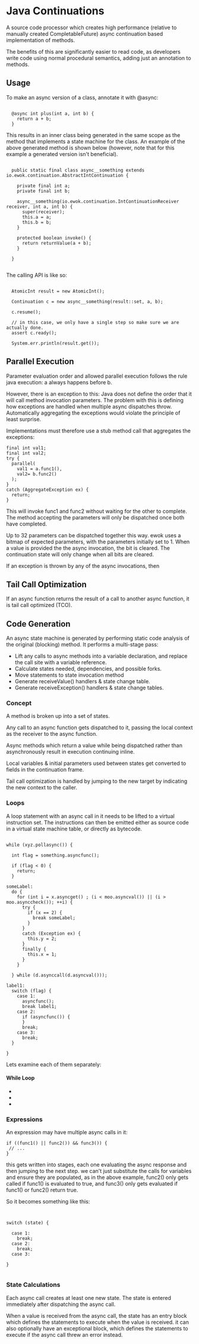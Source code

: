 # Java Continuations

A source code processor which creates high performance (relative to manually created CompletableFuture) async continuation
based implementation of methods.

The benefits of this are significantly easier to read code, as developers write code using normal procedural semantics, adding just an annotation to
methods.

## Usage

To make an async version of a class, annotate it with @async:

```

  @async int plus(int a, int b) {
    return a + b;
  }

```

This results in an inner class being generated in the same scope as the method that implements a state machine for the class.  An example of the 
above generated method is shown below (however, note that for this example a generated version isn't beneficial). 

```

  public static final class async__something extends io.ewok.continuation.AbstractIntContinuation {

    private final int a;
    private final int b;

  	async__something(io.ewok.continuation.IntContinuationReceiver receiver, int a, int b) {
  	  super(receiver);
  	  this.a = a;
  	  this.b = b;
  	}
  
    protected boolean invoke() {
      return returnValue(a + b);
    }
  
  }
  

```

The calling API is like so:

```

  AtomicInt result = new AtomicInt();

  Continuation c = new async__something(result::set, a, b);

  c.resume();
  
  // in this case, we only have a single step so make sure we are actually done.
  assert c.ready();

  System.err.println(result.get());

```

## Parallel Execution


Parameter evaluation order and allowed parallel execution follows the rule java execution: a always happens before b.

However, there is an exception to this: Java does not define the order that it will call method invocation parameters.  The problem with this is 
defining how exceptions are handled when multiple async dispatches throw.  Automatically aggregating the exceptions would violate the principle of
least surprise.

Implementations must therefore use a stub method call that aggregates the exceptions:

```
final int val1;
final int val2;
try {
  parallel(
    val1 = a.func1(),
    val2= b.func2()
  );
}
catch (AggregateException ex) {
  return;
}
```

This will invoke func1 and func2 without waiting for the other to complete.  The method accepting the parameters will only be
dispatched once both have completed.

Up to 32 parameters can be dispatched together this way.  ewok uses a bitmap of expected parameters, with the parameters initially set to 1.  When a
value is provided the the async invocation, the bit is cleared.  The continuation state will only change when all bits are cleared.

If an exception is thrown by any of the async invocations, then 

## Tail Call Optimization

If an async function returns the result of a call to another async function, it is tail call optimized (TCO).


## Code Generation

An async state machine is generated by performing static code analysis of the original (blocking) method.  It performs a multi-stage pass:

- Lift any calls to async methods into a variable declaration, and replace the call site with a variable reference.
- Calculate states needed, dependencies, and possible forks.
- Move statements to state invocation method
- Generate receiveValue() handlers & state change table.
- Generate receiveException() handlers & state change tables.


### Concept

A method is broken up into a set of states.

Any call to an async function gets dispatched to it, passing the local context as the receiver to the async function.

Async methods which return a value while being dispatched rather than asynchronously result in execution continuing inline.

Local variables & initial parameters used between states get converted to fields in the continuation frame.
 
Tail call optimization is handled by jumping to the new target by indicating the new context to the caller.


### Loops

A loop statement with an async call in it needs to be lifted to a virtual instruction set.  The instructions can then be emitted either as 
source code in a virtual state machine table, or directly as bytecode.

```

while (xyz.pollasync()) {

  int flag = something.asyncfunc();

  if (flag < 0) {
    return;
  }

someLabel:
  do {
    for (int i = x.asyncget() ; (i < moo.asyncval()) || (i > moo.asynccheck()); ++i) {
      try {
        if (x == 2) {
          break someLabel;
        }
      }
      catch (Exception ex) {
        this.y = 2;
      }
      finally {
        this.x = 1;
      }
    }
      
  } while (d.asynccall(d.asyncval()));
  
label1:
  switch (flag) {
    case 1:
      asyncfunc();
      break label1;
    case 2:
      if (asyncfunc()) {
      }
      break;
    case 3:
      break;
  }

}

```

Lets examine each of them separately:

#### While Loop

- 
-
-



### Expressions

An expression may have multiple async calls in it:

```
if ((func1() || func2()) && func3()) {
 // ...
}
```

this gets written into stages, each one evaluating the async response and then jumping to the next step. we can't just substitute the calls for
variables and ensure they are populated, as in the above example, func2() only gets called if func1() is evaluated to true, and func3() only gets
evaluated if func1() or func2() return true.

So it becomes something like this:

```


switch (state) {

  case 1:
  	break;
  case 2:
  	break;
  case 3:

}


```


### State Calculations

Each async call creates at least one new state.  The state is entered immediately after dispatching the async call.

When a value is received from the async call, the state has an entry block which defines the statements to execute when the value is received.  it
can also optionally have an exceptional block, which defines the statements to execute if the async call threw an error instead.

 


